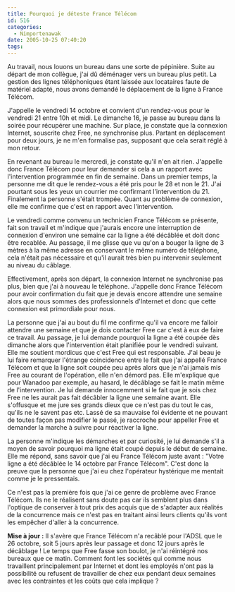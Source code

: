 ```yaml
---
title: Pourquoi je déteste France Télécom
id: 516
categories:
  - Nimportenawak
date: 2005-10-25 07:40:20
tags:
---
```


Au travail, nous louons un bureau dans une sorte de pépinière. Suite au départ de mon collègue, j'ai dû déménager vers un bureau plus petit. La gestion des lignes téléphoniques étant laissée aux locataires faute de matériel adapté, nous avons demandé le déplacement de la ligne à France Télécom.

J'appelle le vendredi 14 octobre et convient d'un rendez-vous pour le vendredi 21 entre 10h et midi. Le dimanche 16, je passe au bureau dans la soirée pour récupérer une machine. Sur place, je constate que la connexion Internet, souscrite chez Free, ne synchronise plus. Partant en déplacement pour deux jours, je ne m'en formalise pas, supposant que cela serait réglé à mon retour.

En revenant au bureau le mercredi, je constate qu'il n'en ait rien. J'appelle donc France Télécom pour leur demander si cela a un rapport avec l'intervention programmée en fin de semaine. Dans un premier temps, la personne me dit que le rendez-vous a été pris pour le 28 et non le 21\. J'ai pourtant sous les yeux un courrier me confirmant l'intervention du 21\. Finalement la personne s'était trompée. Quant au problème de connexion, elle me confirme que c'est en rapport avec l'intervention.

Le vendredi comme convenu un technicien France Télécom se présente, fait son travail et m'indique que j'aurais encore une interruption de connexion d'environ une semaine car la ligne a été décâblée et doit donc être recablée. Au passage, il me glisse que vu qu'on a bouger la ligne de 3 mètres à la même adresse en conservant le même numéro de téléphone, cela n'était pas nécessaire et qu'il aurait très bien pu intervenir seulement au niveau du câblage.

Effectivement, après son départ, la connexion Internet ne synchronise pas plus, bien que j'ai à nouveau le téléphone. J'appelle donc France Télécom pour avoir confirmation du fait que je devais encore attendre une semaine alors que nous sommes des professionnels d'Internet et donc que cette connexion est primordiale pour nous.

La personne que j'ai au bout du fil me confirme qu'il va encore me falloir attendre une semaine et que je dois contacter Free car c'est à eux de faire ce travail. Au passage, je lui demande pourquoi la ligne a été coupée dès dimanche alors que l'intervention était planifiée pour le vendredi suivant. Elle me soutient mordicus que c'est Free qui est responsable. J'ai beau je lui faire remarquer l'étrange coincidence entre le fait que j'ai appellé France Télécom et que la ligne soit coupée peu après alors que je n'ai jamais mis Free au courant de l'opération, elle n'en démord pas. Elle m'explique que pour Wanadoo par exemple, au hasard, le décâblage se fait le matin même de l'intervention. Je lui demande innocemment si le fait que je sois chez Free ne les aurait pas fait décâbler la ligne une semaine avant. Elle s'offusque et me jure ses grands dieux que ce n'est pas du tout le cas, qu'ils ne le savent pas etc. Lassé de sa mauvaise foi évidente et ne pouvant de toutes façon pas modifier le passé, je raccroche pour appeller Free et demander la marche à suivre pour réactiver la ligne.

La personne m'indique les démarches et par curiosité, je lui demande s'il a moyen de savoir pourquoi ma ligne était coupé depuis le début de semaine. Elle me répond, sans savoir que j'ai eu France Télécom juste avant&nbsp;: "Votre ligne a été décâblée le 14 octobre par France Télécom". C'est donc la preuve que la personne que j'ai eu chez l'opérateur hystérique me mentait comme je le pressentais.

Ce n'est pas la première fois que j'ai ce genre de problème avec France Télécom. Ils ne le réalisent sans doute pas car ils semblent plus dans l'optique de conserver à tout prix des acquis que de s'adapter aux réalités de la concurrence mais ce n'est pas en traitant ainsi leurs clients qu'ils vont les empêcher d'aller à la concurrence.

**Mise à jour :** Il s'avère que France Télécom n'a recâblé pour l'ADSL que le 26 octobre, soit 5 jours après leur passage et donc 12 jours après le décâblage&nbsp;! Le temps que Free fasse son boulot, je n'ai réintégré nos bureaux que ce matin. Comment font les sociétés qui comme nous travaillent principalement par Internet et dont les employés n'ont pas la possibilité ou refusent de travailler de chez eux  pendant deux semaines avec les contraintes et les coûts que cela implique&nbsp;?